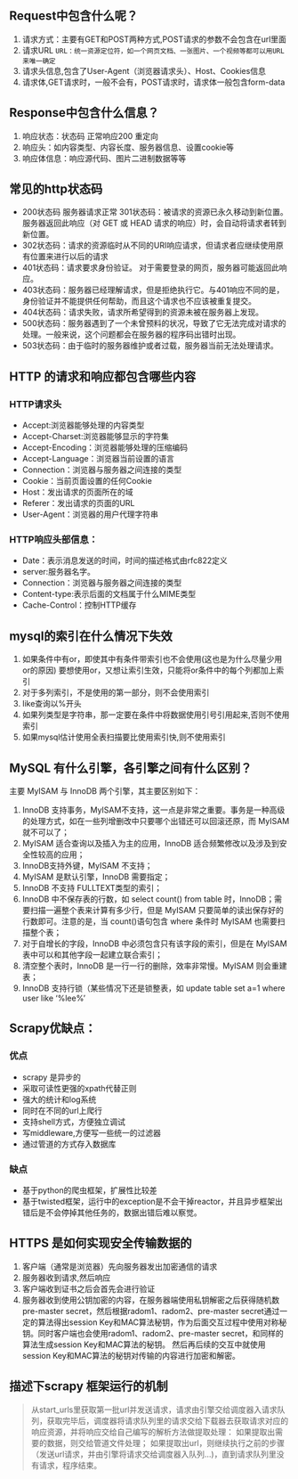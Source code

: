 ## Request中包含什么呢？
1. 请求方式：主要有GET和POST两种方式,POST请求的参数不会包含在url里面 
2. 请求URL `URL：统一资源定位符，如一个网页文档、一张图片、一个视频等都可以用URL来唯一确定`
3. 请求头信息,包含了User-Agent（浏览器请求头）、Host、Cookies信息
4. 请求体,GET请求时，一般不会有，POST请求时，请求体一般包含form-data

## Response中包含什么信息？
1. 响应状态：状态码 正常响应200 重定向
2. 响应头：如内容类型、内容长度、服务器信息、设置cookie等
3. 响应体信息：响应源代码、图片二进制数据等等

## 常见的http状态码
- 200状态码 服务器请求正常 301状态码：被请求的资源已永久移动到新位置。服务器返回此响应（对 GET 或 HEAD 请求的响应）时，会自动将请求者转到新位置。 
- 302状态码：请求的资源临时从不同的URI响应请求，但请求者应继续使用原有位置来进行以后的请求
- 401状态码：请求要求身份验证。 对于需要登录的网页，服务器可能返回此响应。
- 403状态码：服务器已经理解请求，但是拒绝执行它。与401响应不同的是，身份验证并不能提供任何帮助，而且这个请求也不应该被重复提交。
- 404状态码：请求失败，请求所希望得到的资源未被在服务器上发现。
- 500状态码：服务器遇到了一个未曾预料的状况，导致了它无法完成对请求的处理。一般来说，这个问题都会在服务器的程序码出错时出现。
- 503状态码：由于临时的服务器维护或者过载，服务器当前无法处理请求。

## HTTP 的请求和响应都包含哪些内容
### HTTP请求头 
- Accept:浏览器能够处理的内容类型 
- Accept-Charset:浏览器能够显示的字符集
- Accept-Encoding：浏览器能够处理的压缩编码 
- Accept-Language：浏览器当前设置的语言
- Connection：浏览器与服务器之间连接的类型 
- Cookie：当前页面设置的任何Cookie 
- Host：发出请求的页面所在的域
- Referer：发出请求的页面的URL 
- User-Agent：浏览器的用户代理字符串 
### HTTP响应头部信息：
- Date：表示消息发送的时间，时间的描述格式由rfc822定义 
- server:服务器名字。
- Connection：浏览器与服务器之间连接的类型 
- Content-type:表示后面的文档属于什么MIME类型
- Cache-Control：控制HTTP缓存

## mysql的索引在什么情况下失效
1. 如果条件中有or，即使其中有条件带索引也不会使用(这也是为什么尽量少用or的原因) 要想使用or，又想让索引生效，只能将or条件中的每个列都加上索引
2. 对于多列索引，不是使用的第一部分，则不会使用索引
3. like查询以%开头
4. 如果列类型是字符串，那一定要在条件中将数据使用引号引用起来,否则不使用索引
5. 如果mysql估计使用全表扫描要比使用索引快,则不使用索引

## MySQL 有什么引擎，各引擎之间有什么区别？
主要 MyISAM 与 InnoDB 两个引擎，其主要区别如下：

1. InnoDB 支持事务，MyISAM不支持，这一点是非常之重要。事务是一种高级的处理方式，如在一些列增删改中只要哪个出错还可以回滚还原，而 MyISAM就不可以了；
2. MyISAM 适合查询以及插入为主的应用，InnoDB 适合频繁修改以及涉及到安全性较高的应用； 
3. InnoDB支持外键，MyISAM 不支持； 
4. MyISAM 是默认引擎，InnoDB 需要指定； 
5. InnoDB 不支持 FULLTEXT类型的索引； 
6. InnoDB 中不保存表的行数，如 select count() from table 时，InnoDB；需要扫描一遍整个表来计算有多少行，但是 MyISAM 只要简单的读出保存好的行数即可。注意的是，当 count()语句包含 where 条件时 MyISAM 也需要扫描整个表； 
7. 对于自增长的字段，InnoDB 中必须包含只有该字段的索引，但是在 MyISAM表中可以和其他字段一起建立联合索引； 
8. 清空整个表时，InnoDB 是一行一行的删除，效率非常慢。MyISAM 则会重建表；
9. InnoDB 支持行锁（某些情况下还是锁整表，如 update table set a=1 where user like ‘%lee%’

## Scrapy优缺点：
### 优点
- scrapy 是异步的
- 采取可读性更强的xpath代替正则
- 强大的统计和log系统
- 同时在不同的url上爬行
- 支持shell方式，方便独立调试
- 写middleware,方便写一些统一的过滤器
- 通过管道的方式存入数据库
### 缺点
- 基于python的爬虫框架，扩展性比较差
- 基于twisted框架，运行中的exception是不会干掉reactor，并且异步框架出错后是不会停掉其他任务的，数据出错后难以察觉。

## HTTPS 是如何实现安全传输数据的
1. 客户端（通常是浏览器）先向服务器发出加密通信的请求
2. 服务器收到请求,然后响应
3. 客户端收到证书之后会首先会进行验证
4. 服务器收到使用公钥加密的内容，在服务器端使用私钥解密之后获得随机数pre-master secret，然后根据radom1、radom2、pre-master secret通过一定的算法得出session Key和MAC算法秘钥，作为后面交互过程中使用对称秘钥。同时客户端也会使用radom1、radom2、pre-master secret，和同样的算法生成session Key和MAC算法的秘钥。
然后再后续的交互中就使用session Key和MAC算法的秘钥对传输的内容进行加密和解密。

## 描述下scrapy 框架运行的机制
> 从start_urls里获取第一批url并发送请求，请求由引擎交给调度器入请求队列，获取完毕后，调度器将请求队列里的请求交给下载器去获取请求对应的响应资源，并将响应交给自己编写的解析方法做提取处理：
> 如果提取出需要的数据，则交给管道文件处理；
> 如果提取出url，则继续执行之前的步骤（发送url请求，并由引擎将请求交给调度器入队列…)，直到请求队列里没有请求，程序结束。
